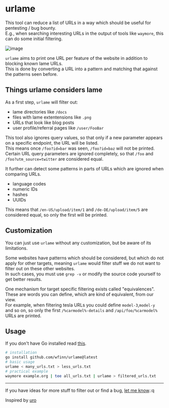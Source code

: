 # urlame

This tool can reduce a list of URLs in a way which should be useful for pentesting / bug bounty.  
E.g., when searching interesting URLs in the output of tools like `waymore`, this can do some initial filtering.

![image](https://user-images.githubusercontent.com/42862612/215803684-227232ff-97f7-4fea-af7e-86099da87de6.png)

`urlame` aims to print one URL per feature of the website in addition to blocking known lame URLs.  
This is done by converting a URL into a pattern and matching that against the patterns seen before.

## Things urlame considers lame

As a first step, `urlame` will filter out:
- lame directories like `/docs`
- files with lame extentensions like `.png`
- URLs that look like blog posts
- user profile/referral pages like `/user/FooBar`

This tool also ignores query values, so that only if a new parameter appears on a specific endpoint, the URL will be listed.  
This means once `/foo?id=bar` was seen, `/foo?id=baz` will not be printed.  
Certain URL query parameters are ignored completely, so that `/foo` and `/foo?utm_source=twitter` are considered equal.

It further can detect some patterns in parts of URLs which are ignored when comparing URLs.

- language codes
- numeric IDs
- hashes
- UUIDs

This means that `/en-US/upload/item/1` and `/de-DE/upload/item/5` are considered equal, so only the first will be printed.

## Customization

You can just use `urlame` without any customization, but be aware of its limitations.

Some websites have patterns which should be considered, but which do not apply for other targets,
meaning `urlame` would filter stuff we do not want to filter out on these other websites.  
In such cases, you must use `grep -v` or modify the source code yourself to get better results.

One mechanism for target specific filtering exists called "equivalences".  
These are words you can define, which are kind of equivalent, from our view.  
For example, when filtering tesla URLs you could define `model-3`,`model-y` and so on,
so only the first `/%carmodel%-details` and `/api/foo/%carmodel%` URLs are printed.

## Usage

If you don't have Go installed read [this](https://go.dev/doc/install).

```sh
# installation
go install github.com/wfinn/urlame@latest
# basic usage
urlame < many_urls.txt > less_urls.txt
# practical example
waymore example.org | tee all_urls.txt | urlame > filtered_urls.txt
```
---

If you have ideas for more stuff to filter out or find a bug, [let me know](https://github.com/wfinn/urlame/issues/new).:q

Inspired by [uro](https://github.com/s0md3v/uro)
